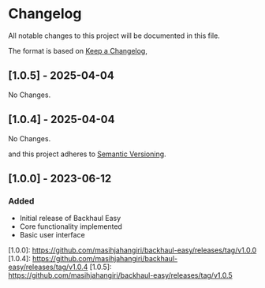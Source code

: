 # Changelog

All notable changes to this project will be documented in this file.

The format is based on [Keep a Changelog](https://keepachangelog.com/en/1.0.0/),
## [1.0.5] - 2025-04-04

No Changes.


## [1.0.4] - 2025-04-04

No Changes.


and this project adheres to [Semantic Versioning](https://semver.org/spec/v2.0.0.html).

## [1.0.0] - 2023-06-12

### Added
- Initial release of Backhaul Easy
- Core functionality implemented
- Basic user interface

[1.0.0]: https://github.com/masihjahangiri/backhaul-easy/releases/tag/v1.0.0 [1.0.4]: https://github.com/masihjahangiri/backhaul-easy/releases/tag/v1.0.4
[1.0.5]: https://github.com/masihjahangiri/backhaul-easy/releases/tag/v1.0.5
